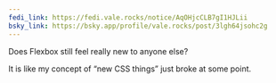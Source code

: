 ```yaml
---
fedi_link: https://fedi.vale.rocks/notice/AqOHjcCLB7gI1HJLii
bsky_link: https://bsky.app/profile/vale.rocks/post/3lgh64jsohc2g
---
```


Does Flexbox still feel really new to anyone else?

It is like my concept of “new CSS things” just broke at some point.
